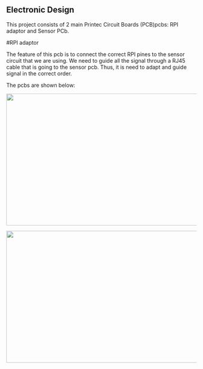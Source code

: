 ## Electronic Design

This project consists of 2 main Printec Circuit Boards (PCB)pcbs: RPI adaptor and Sensor PCb.

#RPI adaptor

The feature of this pcb is to connect the correct RPI pines to the sensor circuit that we are using. We need to guide all the signal through a RJ45 cable that is going to the sensor pcb. Thus, it is need to adapt and guide signal in the correct order. 

The pcbs are shown below:
<p align="center">
<img width="550" height="350" src="https://user-images.githubusercontent.com/16301652/55814882-48fd0f00-5ae7-11e9-96ee-c73947e28953.png")
</p>


<p align="center">
<img width="550" height="350" src="https://user-images.githubusercontent.com/16301652/55814986-78ac1700-5ae7-11e9-9d75-2e07e2bf661c.png")
</p>
